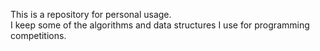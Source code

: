 This is a repository for personal usage.  
I keep some of the algorithms and data structures I use for programming competitions.  
